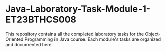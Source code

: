 # Java-Laboratory-Task-Module-1-ET23BTHCS008
This repository contains all the completed laboratory tasks for the Object-Oriented Programming in Java course. Each module's tasks are organized and documented here.
